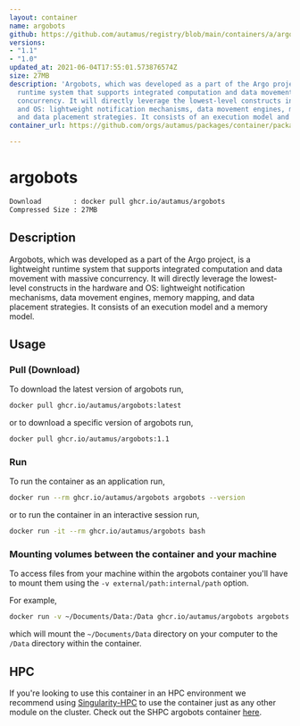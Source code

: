 ```yaml
---
layout: container
name: argobots
github: https://github.com/autamus/registry/blob/main/containers/a/argobots/spack.yaml
versions:
- "1.1"
- "1.0"
updated_at: 2021-06-04T17:55:01.573876574Z
size: 27MB
description: 'Argobots, which was developed as a part of the Argo project, is a lightweight
  runtime system that supports integrated computation and data movement with massive
  concurrency. It will directly leverage the lowest-level constructs in the hardware
  and OS: lightweight notification mechanisms, data movement engines, memory mapping,
  and data placement strategies. It consists of an execution model and a memory model.'
container_url: https://github.com/orgs/autamus/packages/container/package/argobots

---
```

# argobots
```bash 
Download        : docker pull ghcr.io/autamus/argobots
Compressed Size : 27MB
```

## Description
Argobots, which was developed as a part of the Argo project, is a lightweight runtime system that supports integrated computation and data movement with massive concurrency. It will directly leverage the lowest-level constructs in the hardware and OS: lightweight notification mechanisms, data movement engines, memory mapping, and data placement strategies. It consists of an execution model and a memory model.

## Usage
### Pull (Download)
To download the latest version of argobots run,

```bash
docker pull ghcr.io/autamus/argobots:latest
```

or to download a specific version of argobots run,

```bash
docker pull ghcr.io/autamus/argobots:1.1
```
### Run
To run the container as an application run,
```bash
docker run --rm ghcr.io/autamus/argobots argobots --version
```

or to run the container in an interactive session run,
```bash
docker run -it --rm ghcr.io/autamus/argobots bash
```

### Mounting volumes between the container and your machine
To access files from your machine within the argobots container you'll have to mount them using the `-v external/path:internal/path` option.

For example,
```bash
docker run -v ~/Documents/Data:/Data ghcr.io/autamus/argobots argobots /Data/myData.csv
```
which will mount the `~/Documents/Data` directory on your computer to the `/Data` directory within the container.

## HPC
If you're looking to use this container in an HPC environment we recommend using [Singularity-HPC](https://singularity-hpc.readthedocs.io) to use the container just as any other module on the cluster. Check out the SHPC argobots container [here](https://singularityhub.github.io/singularity-hpc/r/ghcr.io-autamus-argobots/).
